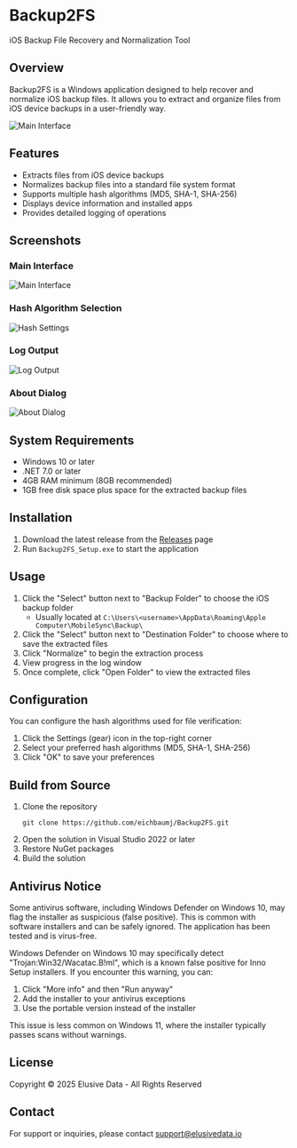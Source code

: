 # Backup2FS

iOS Backup File Recovery and Normalization Tool

## Overview

Backup2FS is a Windows application designed to help recover and normalize iOS backup files. It allows you to extract and organize files from iOS device backups in a user-friendly way.

![Main Interface](docs/screenshots/main_interface.png)

## Features

- Extracts files from iOS device backups
- Normalizes backup files into a standard file system format
- Supports multiple hash algorithms (MD5, SHA-1, SHA-256)
- Displays device information and installed apps
- Provides detailed logging of operations

## Screenshots

### Main Interface
![Main Interface](docs/screenshots/main_interface.png)

### Hash Algorithm Selection
![Hash Settings](docs/screenshots/hash_settings.png)

### Log Output
![Log Output](docs/screenshots/log_output.png)

### About Dialog
![About Dialog](docs/screenshots/about_dialog.png)

## System Requirements

- Windows 10 or later
- .NET 7.0 or later
- 4GB RAM minimum (8GB recommended)
- 1GB free disk space plus space for the extracted backup files

## Installation

1. Download the latest release from the [Releases](https://github.com/eichbaumj/Backup2FS/releases) page
2. Run `Backup2FS_Setup.exe` to start the application

## Usage

1. Click the "Select" button next to "Backup Folder" to choose the iOS backup folder
   - Usually located at `C:\Users\<username>\AppData\Roaming\Apple Computer\MobileSync\Backup\`
2. Click the "Select" button next to "Destination Folder" to choose where to save the extracted files
3. Click "Normalize" to begin the extraction process
4. View progress in the log window
5. Once complete, click "Open Folder" to view the extracted files

## Configuration

You can configure the hash algorithms used for file verification:
1. Click the Settings (gear) icon in the top-right corner
2. Select your preferred hash algorithms (MD5, SHA-1, SHA-256)
3. Click "OK" to save your preferences

## Build from Source

1. Clone the repository
   ```
   git clone https://github.com/eichbaumj/Backup2FS.git
   ```
2. Open the solution in Visual Studio 2022 or later
3. Restore NuGet packages
4. Build the solution

## Antivirus Notice

Some antivirus software, including Windows Defender on Windows 10, may flag the installer as suspicious (false positive). This is common with software installers and can be safely ignored. The application has been tested and is virus-free. 

Windows Defender on Windows 10 may specifically detect "Trojan:Win32/Wacatac.B!ml", which is a known false positive for Inno Setup installers. If you encounter this warning, you can:

1. Click "More info" and then "Run anyway" 
2. Add the installer to your antivirus exceptions
3. Use the portable version instead of the installer

This issue is less common on Windows 11, where the installer typically passes scans without warnings.

## License

Copyright © 2025 Elusive Data - All Rights Reserved

## Contact

For support or inquiries, please contact support@elusivedata.io 

